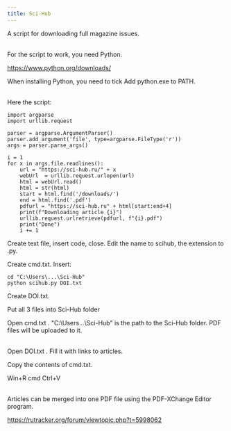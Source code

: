 ```yaml
---
title: Sci-Hub
---
```


A script for downloading full magazine issues.
<br><br>

For the script to work, you need Python.

<https://www.python.org/downloads/>

When installing Python, you need to tick Add python.exe to PATH.
<br><br>

Here the script:

```
import argparse
import urllib.request

parser = argparse.ArgumentParser()
parser.add_argument('file', type=argparse.FileType('r'))
args = parser.parse_args()

i = 1
for x in args.file.readlines():
	url = "https://sci-hub.ru/" + x
	webUrl  = urllib.request.urlopen(url)
	html = webUrl.read()
	html = str(html)
	start = html.find('/downloads/')
	end = html.find('.pdf')
	pdfurl = "https://sci-hub.ru" + html[start:end+4]
	print(f"Downloading article {i}")
	urllib.request.urlretrieve(pdfurl, f"{i}.pdf")
	print("Done")
	i += 1
```

Create text file, insert code, close. Edit the name to scihub, the extension to .py.

Create cmd.txt. Insert:

```
cd "C:\Users\...\Sci-Hub"
python scihub.py DOI.txt
```

Create DOI.txt.

Put all 3 files into Sci-Hub folder

Open cmd.txt . "C:\Users\...\Sci-Hub" is the path to the Sci-Hub folder. PDF files will be uploaded to it.
<br><br>

Open DOI.txt . Fill it with links to articles.

Copy the contents of cmd.txt.

Win+R cmd Ctrl+V
<br><br>

Articles can be merged into one PDF file using the PDF-XChange Editor program.

<https://rutracker.org/forum/viewtopic.php?t=5998062>